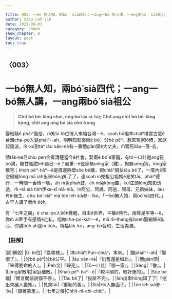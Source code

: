 ```yaml
---

title: 003. 一bó͘無人知，兩bó͘ sià四代；一ang一bó͘無人講，一ang兩bó͘ sià祖公
author: Siau Lah-jih
date: 2021-09-03
category: chheh
show_chapter: 0
layout: post
toc: true
---
```



## 〈003〉
# 一bó͘無人知，兩bó͘ sià四代；一ang一bó͘無人講，一ang兩bó͘ sià祖公
>**Chi̍t bó͘ bô-lâng chai, nn̄g bó͘ sià sì-tāi;
Chi̍t ang chi̍t bó͘ bô-lâng kóng, chi̍t ang nn̄g bó͘ sià chó͘-kong**

娶細姨ê pháiⁿ風俗，m̄知ùi tó位傳入來咱台灣--ê，soah hō͘咱本chiâⁿ樸實古意ê台灣cha-po͘人變pháiⁿ--ah，明明知影娶兩ê bó͘，分bē pêⁿ，惹來冤家lô債，家庭起風波，m̄-kú到taⁿ iáu oân-ná有一寡戇giàn頭ê大丈夫，m̄驚死liâu--落-去。

請ta̍k-ke目chiu peh金看清楚當今ê社會，娶兩ê bó͘ ê家庭，有tó一口灶是ang親bó͘親，糖甘蜜甜teh過日--ê？嚴重--ê是家無sêng家（雞），狗無sêng狗，lōng家散宅；khah pêⁿ-tiāⁿ--ê是厝邊隔壁sōe bē離，親chiâⁿ朋友tâu bē了，一厝內ê空空縫縫lóng mā iah出來hông知了了，連soah in兜祖公祖媽ê見笑tāi、pháiⁿ德行，一時間一舌傳一嘴，a̍h m̄免phah鼓，a̍h m̄免kòng鑼，kui庄頭lóng知影透透，m̄-nā sià tio̍h伊ka-kī niā-niā，in阿公、阿媽、阿爸、阿母、兄弟姊妹，iáu有in後生、cha-bó͘-kiáⁿ mā tòe leh sià參--lòe。「一bó͘無人知，兩bó͘ sià四代。」古早人講了無m̄ tio̍h。

有「七年之癢」ê cha-po͘人tio̍h覺醒，自由ê世界，平權ê時代，兩性是平等--ê，你m̄ ài牽手有感情ê走私，咱做cha-po͘-kiáⁿ--ê，mā m̄-thang有boeh娶細姨ê私心，你講tio̍h ah是m̄ tio̍h。祝福ta̍k-ke，ang-bó͘合和，生活美滿。

### 【註解】

|詞|解說|
|Ùi tó位|『從哪裡』。|
|本chiâⁿ|Pún-chiâⁿ，本來。|
|變pháiⁿ--ah|『變壞了』。|
|分bē pêⁿ|分bē公平。|
|Iáu oân-ná|『仍舊還是如此』。|
|戇giàn頭|『笨得要命的人』。|
|Peh金|『睜亮』。|
|Tó一口灶|『哪一家』。|
|Sêng|『像』。|
|Lōng家散宅|家庭離散。|
|Khah pêⁿ-tiāⁿ--ê|『較平順的，較好運的』。|
|Sōe bē離|『閒言閒語說個不停』。|
|Tâu bē了|『投訴不完』。|
|Iah出來hông知了了|『挖出來讓人盡知』。|
|見笑tāi|『羞恥的事』。|
|Sià|Hō͘人無面子。|
|Tòe leh sià參--lòe|『跟著蒙羞』。|
|七年之癢|Chhit-nî-chi-chiūⁿ。|